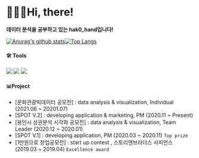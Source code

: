 # 🙋🏻‍♀️Hi, there!

**데이터 분석을 공부하고 있는 hak0_hand입니다!**

[![Anurag's github stats](https://github-readme-stats.vercel.app/api?username=handhak0&theme=dracula)](https://github.com/anuraghazra/github-readme-stats)[![Top Langs](https://github-readme-stats.vercel.app/api/top-langs/?username=handhak0&layout=compact&theme=dracula)](https://github.com/anuraghazra/github-readme-stats)

#### 🛠 Tools 

#### <img src="https://img.shields.io/badge/Python-3766AB?style=flat-square&logo=Python&logoColor=white"/>  <img src="https://img.shields.io/badge/Notion-black?style=flat-square&logo=Notion&logoColor=white"/>  <img src="https://img.shields.io/badge/Slack-4A154B?style=flat-square&logo=Slack&logoColor=white"/>

#### 📊Project 

- [문화관광빅데이터 공모전] : data analysis & visualization, Individual (2021.06 ~ 20201.07)
- [SPOT V.2] : developing application & marketing, PM (2020.11 ~ Present)
- [용인시 상권분석 시각화 공모전] : data analysis & visualization, Team Leader (2020.12 ~ 2020.01)
- [SPOT V.1] : developing application, PM (2020.03 ~ 2020.11)  `Top prize`
- [1만원으로 창업공모전] : start up contest , 스토리앤브라더스 사피언스 (2019.03 ~ 2019.04) `Excellence award`





